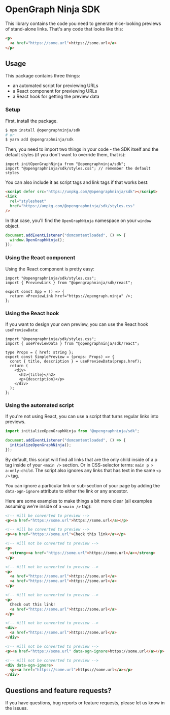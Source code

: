 # OpenGraph Ninja SDK

This library contains the code you need to generate nice-looking previews of stand-alone links. That's any code that looks like this:

```html
<p>
  <a href="https://some.url">https://some.url</a>
</p>
```

## Usage

This package contains three things:

- an automated script for previewing URLs
- a React component for previewing URLs
- a React hook for getting the preview data

### Setup

First, install the package.

```sh
$ npm install @opengraphninja/sdk
# or
$ yarn add @opengraphninja/sdk
```

Then, you need to import two things in your code - the SDK itself and the default styles (if you don't want to override them, that is):

```tsx
import initOpenGraphNinja from "@opengraphninja/sdk";
import "@opengraphninja/sdk/styles.css"; // remember the default styles
```

You can also include it as script tags and link tags if that works best:

```html
<script defer src="https://unpkg.com/@opengraphninja/sdk"></script>
<link
  rel="stylesheet"
  href="https://unpkg.com/@opengraphninja/sdk/styles.css"
/>
```

In that case, you'll find the `OpenGraphNinja` namespace on your `window` object.

```js
document.addEventListener("domcontentloaded", () => {
  window.OpenGraphNinja();
});
```

### Using the React component

Using the React component is pretty easy:

```tsx
import "@opengraphninja/sdk/styles.css";
import { PreviewLink } from "@opengraphninja/sdk/react";

export const App = () => {
  return <PreviewLink href="https://opengraph.ninja" />;
};
```

### Using the React hook

If you want to design your own preview, you can use the React hook `usePreviewData`:

```tsx
import "@opengraphninja/sdk/styles.css";
import { usePreviewData } from "@opengraphninja/sdk/react";

type Props = { href: string };
export const SimplePreview = (props: Props) => {
  const { title, description } = usePreviewData(props.href);
  return (
    <div>
      <h2>{title}</h2>
      <p>{description}</p>
    </div>
  );
};
```

### Using the automated script

If you're not using React, you can use a script that turns regular links into previews.

```ts
import initializeOpenGraphNinja from "@opengraphninja/sdk";

document.addEventListener("domcontentloaded", () => {
  initializeOpenGraphNinja();
});
```

By default, this script will find all links that are the only child inside of a p tag inside of your `<main />` section. Or in CSS-selector terms: `main p > a:only-child`. The script also ignores any links that has text in the same `<p />` tag.

You can ignore a particular link or sub-section of your page by adding the `data-ogn-ignore` attribute to either the link or any ancestor.

Here are some examples to make things a bit more clear (all examples assuming we're inside of a `<main />` tag):

```html
<!-- Will be converted to preview -->
<p><a href="https://some.url">https://some.url</a></p>

<!-- Will be converted to preview -->
<p><a href="https://some.url">Check this link</a></p>

<!-- Will not be converted to preview -->
<p>
  <strong><a href="https://some.url">https://some.url</a></strong>
</p>

<!-- Will not be converted to preview -->
<p>
  <a href="https://some.url">https://some.url</a>
  <a href="https://some.url">https://some.url</a>
</p>

<!-- Will not be converted to preview -->
<p>
  Check out this link!
  <a href="https://some.url">https://some.url</a>
</p>

<!-- Will not be converted to preview -->
<div>
  <a href="https://some.url">https://some.url</a>
</div>

<!-- Will not be converted to preview -->
<p><a href="https://some.url" data-ogn-ignore>https://some.url</a></p>

<!-- Will not be converted to preview -->
<div data-ogn-ignore>
  <p><a href="https://some.url">https://some.url</a></p>
</div>
```

## Questions and feature requests?

If you have questions, bug reports or feature requests, please let us know in the issues.
